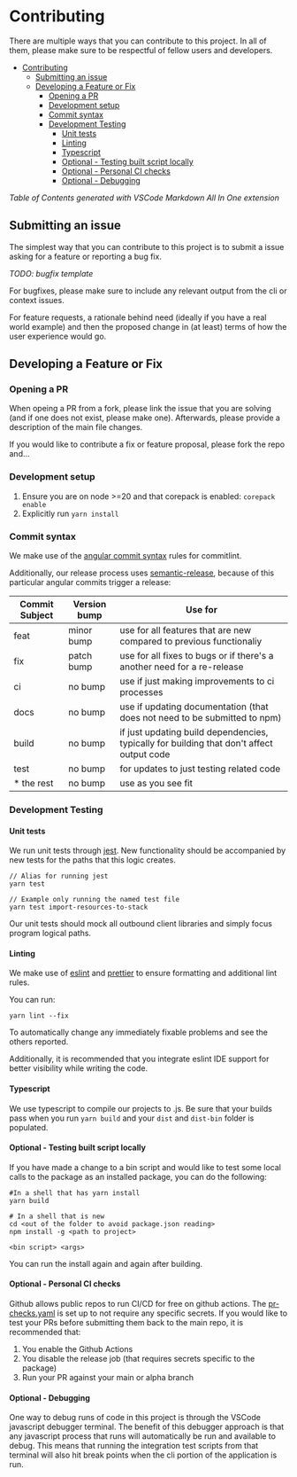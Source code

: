 # Contributing

There are multiple ways that you can contribute to this project.  In all of them, please
make sure to be respectful of fellow users and developers.

- [Contributing](#contributing)
  - [Submitting an issue](#submitting-an-issue)
  - [Developing a Feature or Fix](#developing-a-feature-or-fix)
    - [Opening a PR](#opening-a-pr)
    - [Development setup](#development-setup)
    - [Commit syntax](#commit-syntax)
    - [Development Testing](#development-testing)
      - [Unit tests](#unit-tests)
      - [Linting](#linting)
      - [Typescript](#typescript)
      - [Optional - Testing built script locally](#optional---testing-built-script-locally)
      - [Optional - Personal CI checks](#optional---personal-ci-checks)
      - [Optional - Debugging](#optional---debugging)
  
*Table of Contents generated with VSCode Markdown All In One extension*

## Submitting an issue

The simplest way that you can contribute to this project is to submit a issue asking for a
feature or reporting a bug fix.

*TODO: bugfix template*

For bugfixes, please make sure to include any relevant output from the cli or context issues.

For feature requests, a rationale behind need (ideally if you have a real world example) and then
the proposed change in (at least) terms of how the user experience would go.

## Developing a Feature or Fix

### Opening a PR

When opeing a PR from a fork, please link the issue that you are solving (and if one does not exist, please make one).
Afterwards, please provide a description of the main file changes.

If you would like to contribute a fix or feature proposal, please fork the repo and...

### Development setup

1. Ensure you are on node >=20 and that corepack is enabled: `corepack enable`
2. Explicitly run `yarn install`

### Commit syntax

We make use of the [angular commit syntax](https://www.npmjs.com/package/@commitlint/config-angular) rules for commitlint.

Additionally, our release process uses [semantic-release](https://semantic-release.gitbook.io/semantic-release/), because of this
particular angular commits trigger a release:

| Commit Subject | Version bump | Use for                                                                                   |
|----------------|--------------|-------------------------------------------------------------------------------------------|
| feat           | minor bump   | use for all features that are new compared to previous functionaliy                       |
| fix            | patch bump   | use for all fixes to bugs or if there's a another need for a re-release                   |
| ci             | no bump      | use if just making improvements to ci processes                                           | 
| docs           | no bump      | use if updating documentation (that does not need to be submitted to npm)                 |
| build          | no bump      | if just updating build dependencies, typically for building that don't affect output code |
| test           | no bump      | for updates to just testing related code                                                  |
| * the rest     | no bump      | use as you see fit                                                                        |

### Development Testing

#### Unit tests

We run unit tests through [jest](https://jestjs.io/).  New functionality should be accompanied by new tests for the paths that
this logic creates.

```
// Alias for running jest
yarn test

// Example only running the named test file
yarn test import-resources-to-stack 
```

Our unit tests should mock all outbound client libraries and simply focus program logical paths.

#### Linting

We make use of [eslint](https://eslint.org/eslint) and [prettier](https://prettier.io/) to ensure formatting and additional lint rules.

You can run:

```shell
yarn lint --fix
```

To automatically change any immediately fixable problems and see the others reported.

Additionally, it is recommended that you integrate eslint IDE support for better visibility while writing the code.

#### Typescript

We use typescript to compile our projects to .js.  Be sure that your builds pass when you run `yarn build` and your `dist` and `dist-bin` folder 
is populated.

#### Optional - Testing built script locally

If you have made a change to a bin script and would like to test some local calls to the package as an installed package, you can do the following:

```shell
#In a shell that has yarn install
yarn build

# In a shell that is new
cd <out of the folder to avoid package.json reading>
npm install -g <path to project>

<bin script> <args>
```

You can run the install again and again after building.

#### Optional - Personal CI checks

Github allows public repos to run CI/CD for free on github actions.  The [pr-checks.yaml](./.github/workflows/pr-checks.yaml) is set up
to not require any specific secrets.  If you would like to test your PRs before submitting them back to the main repo, it is recommended that:

1. You enable the Github Actions
2. You disable the release job (that requires secrets specific to the package)
3. Run your PR against your main or alpha branch

#### Optional - Debugging

One way to debug runs of code in this project is through the VSCode javascript debugger terminal.  The benefit of this debugger approach
is that any javascript process that runs will automatically be run and available to debug.  This means that running the integration test
scripts from that terminal will also hit break points when the cli portion of the application is run.
